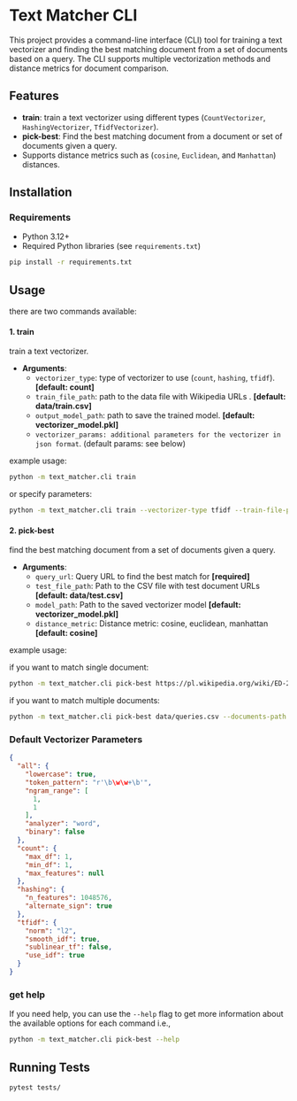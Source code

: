 # Text Matcher CLI

This project provides a command-line interface (CLI) tool for training a text vectorizer and finding the best matching
document from a set of documents based on a query. The CLI supports multiple vectorization methods and distance metrics
for document comparison.

## Features

- **train**: train a text vectorizer using different types (`CountVectorizer`, `HashingVectorizer`, `TfidfVectorizer`).
- **pick-best**: Find the best matching document from a document or set of documents given a query.
- Supports distance metrics such as (`cosine`, `Euclidean`, and `Manhattan`) distances.

## Installation

### Requirements

- Python 3.12+
- Required Python libraries (see `requirements.txt`)

```bash
pip install -r requirements.txt
```

## Usage

there are two commands available:

#### 1. train

train a text vectorizer.

- **Arguments**:
    - `vectorizer_type`: type of vectorizer to use (`count`, `hashing`, `tfidf`). **[default: count]**
    - `train_file_path`: path to the data file with Wikipedia URLs . **[default: data/train.csv]**
    - `output_model_path`: path to save the trained model. **[default: vectorizer_model.pkl]**
    - `vectorizer_params: additional parameters for the vectorizer in json format`. (default params: see below)

example usage:

```bash
python -m text_matcher.cli train
```

or specify parameters:

```bash
python -m text_matcher.cli train --vectorizer-type tfidf --train-file-path data/train.csv --output-model-path vectorizer_model.pkl --vectorizer-params '{"max_df": 1, "min_df": 1, "binary": true}' 

```

#### 2. pick-best

find the best matching document from a set of documents given a query.

- **Arguments**:
    - `query_url`: Query URL to find the best match for **[required]**
    - `test_file_path`:  Path to the CSV file with test document URLs **[default: data/test.csv]**
    - `model_path`:  Path to the saved vectorizer model **[default: vectorizer_model.pkl]**
    - `distance_metric`:  Distance metric: cosine, euclidean, manhattan **[default: cosine]**

example usage:

if you want to match single document:

```bash
python -m text_matcher.cli pick-best https://pl.wikipedia.org/wiki/ED-209 --documents-path data/test.csv --vectorizer-path vectorizer_model.pkl --distance-metric cosine
```

if you want to match multiple documents:

```bash
python -m text_matcher.cli pick-best data/queries.csv --documents-path data/test.csv --vectorizer-path vectorizer_model.pkl --distance-metric cosine
```

### Default Vectorizer Parameters

```json
{
  "all": {
    "lowercase": true,
    "token_pattern": "r'\b\w\w+\b'",
    "ngram_range": [
      1,
      1
    ],
    "analyzer": "word",
    "binary": false
  },
  "count": {
    "max_df": 1,
    "min_df": 1,
    "max_features": null
  },
  "hashing": {
    "n_features": 1048576,
    "alternate_sign": true
  },
  "tfidf": {
    "norm": "l2",
    "smooth_idf": true,
    "sublinear_tf": false,
    "use_idf": true
  }
}
```

### get help

If you need help, you can use the `--help` flag to get more information about the available options for each command
i.e.,

```bash
python -m text_matcher.cli pick-best --help
````

## Running Tests

```bash
pytest tests/
```
